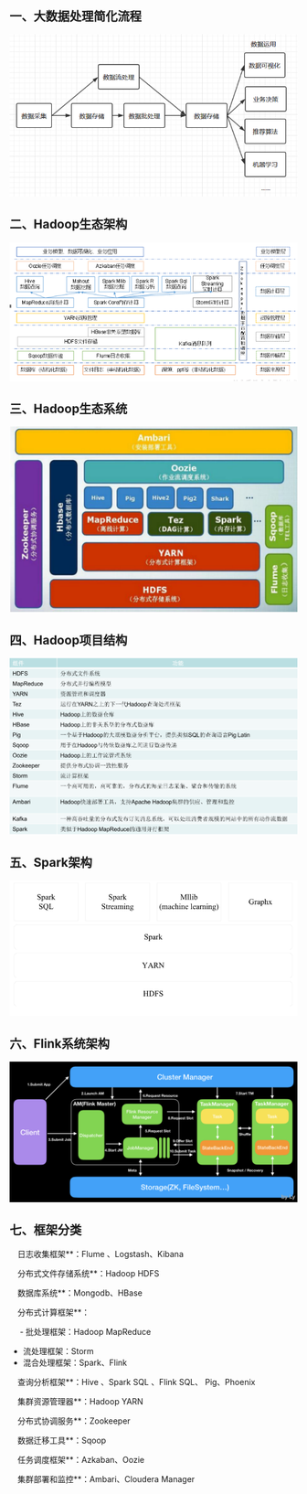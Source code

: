## 一、大数据处理简化流程

![img](./images/大数据处理简化流程.png)

## 二、Hadoop生态架构

![img](./images/hadoop生态架构.PNG)

## 三、Hadoop生态系统

![img](./images/Hadoop生态系统.PNG)

## 四、Hadoop项目结构

![img](./images/Hadoop项目结构.PNG)

## 五、Spark架构

![images](./images/Spark架构.PNG)

## 六、Flink系统架构

![img](./images/Flink.png)

## 七、框架分类

&emsp;日志收集框架**：Flume 、Logstash、Kibana

&emsp;分布式文件存储系统**：Hadoop HDFS

&emsp;数据库系统**：Mongodb、HBase

&emsp;分布式计算框架**：

&emsp; - 批处理框架：Hadoop MapReduce

- 流处理框架：Storm
- 混合处理框架：Spark、Flink

&emsp;查询分析框架**：Hive 、Spark SQL 、Flink SQL、 Pig、Phoenix 

&emsp;集群资源管理器**：Hadoop YARN

&emsp;分布式协调服务**：Zookeeper

&emsp;数据迁移工具**：Sqoop

&emsp;任务调度框架**：Azkaban、Oozie

&emsp;集群部署和监控**：Ambari、Cloudera Manager

